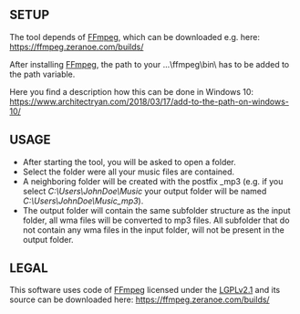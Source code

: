 SETUP
------------------

The tool depends of <a href=http://ffmpeg.org>FFmpeg</a>, which can be downloaded e.g. here:
https://ffmpeg.zeranoe.com/builds/

After installing <a href=http://ffmpeg.org>FFmpeg</a>, the path to your ...\ffmpeg\bin\ has to be added to the path variable.

Here you find a description how this can be done in Windows 10:
https://www.architectryan.com/2018/03/17/add-to-the-path-on-windows-10/


USAGE
-------------------
* After starting the tool, you will be asked to open a folder.
* Select the folder were all your music files are contained.
* A neighboring folder will be created with the postfix _mp3 (e.g. if you select _C:\Users\JohnDoe\Music_ your output folder will be named _C:\Users\JohnDoe\Music_mp3_).
* The output folder will contain the same subfolder structure as the input folder, all wma files will be converted to mp3 files. All subfolder that do not contain any wma files in the input folder, will not be present in the output folder.

LEGAL
--------------------
This software uses code of <a href=http://ffmpeg.org>FFmpeg</a> licensed under the <a href=http://www.gnu.org/licenses/old-licenses/lgpl-2.1.html>LGPLv2.1</a> and its source can be downloaded here: https://ffmpeg.zeranoe.com/builds/
